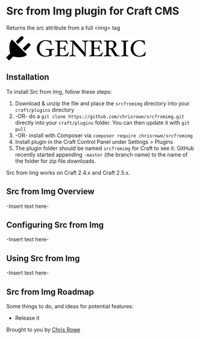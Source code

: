 # Src from Img plugin for Craft CMS

Returns the src attribute from a full &lt;img&gt; tag

![Screenshot](resources/screenshots/plugin_logo.png)

## Installation

To install Src from Img, follow these steps:

1. Download & unzip the file and place the `srcfromimg` directory into your `craft/plugins` directory
2.  -OR- do a `git clone https://github.com/chrisrowe/srcfromimg.git` directly into your `craft/plugins` folder.  You can then update it with `git pull`
3.  -OR- install with Composer via `composer require chrisrowe/srcfromimg`
4. Install plugin in the Craft Control Panel under Settings > Plugins
5. The plugin folder should be named `srcfromimg` for Craft to see it.  GitHub recently started appending `-master` (the branch name) to the name of the folder for zip file downloads.

Src from Img works on Craft 2.4.x and Craft 2.5.x.

## Src from Img Overview

-Insert text here-

## Configuring Src from Img

-Insert text here-

## Using Src from Img

-Insert text here-

## Src from Img Roadmap

Some things to do, and ideas for potential features:

* Release it

Brought to you by [Chris Rowe](http://chrisrowe.net)
